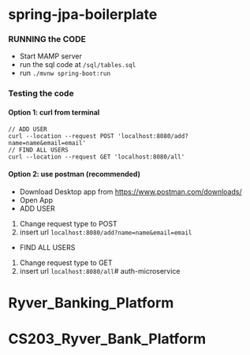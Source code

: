 # spring-jpa-boilerplate

### RUNNING the CODE
* Start MAMP server
* run the sql code at ```/sql/tables.sql```
* run ```./mvnw spring-boot:run```

### Testing the code
#### Option 1: curl from terminal
```
// ADD USER
curl --location --request POST 'localhost:8080/add?name=name&email=email'
// FIND ALL USERS
curl --location --request GET 'localhost:8080/all'
```
#### Option 2: use postman (recommended)
* Download Desktop app from https://www.postman.com/downloads/
* Open App
* ADD USER
1. Change request type to POST
2. insert url ```localhost:8080/add?name=name&email=email```
* FIND ALL USERS
1. Change request type to GET
2. insert url ```localhost:8080/all```# auth-microservice
# Ryver_Banking_Platform
# CS203_Ryver_Bank_Platform
